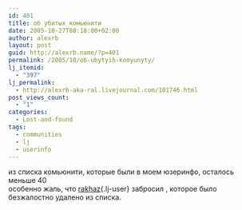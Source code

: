 ```yaml
---
id: 401
title: об убитых комьюнити
date: 2005-10-27T08:18:00+02:00
author: alexrb
layout: post
guid: http://alexrb.name/?p=401
permalink: /2005/10/ob-ubytyih-komyunyty/
lj_itemid:
  - "397"
lj_permalink:
  - http://alexrb-aka-ral.livejournal.com/101746.html
post_views_count:
  - "1"
categories:
  - Lost-and-found
tags:
  - communities
  - lj
  - userinfo
---
```

из списка комьюнити, которые были в моем юзеринфо, осталось меньше 40  
особенно жаль, что [rakhaz](http://rakhaz.livejournal.com/){.lj-user} забросил <lj comm="hardview">, которое было безжалостно удалено из списка.